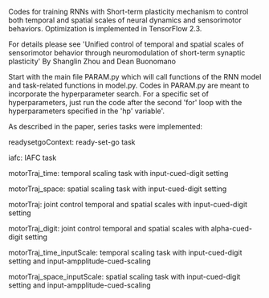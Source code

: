 Codes for training RNNs with Short-term plasticity mechanism to control both temporal and spatial scales of neural dynamics and sensorimotor behaviors.
Optimization is implemented in TensorFlow 2.3.

For details please see 'Unified control of temporal and spatial scales of sensorimotor behavior through neuromodulation of short-term synaptic plasticity' By Shanglin Zhou and Dean Buonomano

Start with the main file PARAM.py which will call functions of the RNN model and task-related functions in model.py.
Codes in PARAM.py are meant to incorporate the hyperparameter search. For a specific set of hyperparameters, just run the code after the second 'for' loop with the hyperparameters specified in the 'hp' variable'.

As described in the paper, series tasks were implemented:

readysetgoContext:  ready-set-go task

iafc:  IAFC task

motorTraj_time:  temporal scaling task with input-cued-digit setting

motorTraj_space:  spatial scaling task with input-cued-digit setting

motorTraj: joint control temporal and spatial scales with input-cued-digit setting

motorTraj_digit: joint control temporal and spatial scales with alpha-cued-digit setting

motorTraj_time_inputScale: temporal scaling task  with input-cued-digit setting and input-ampplitude-cued-scaling

motorTraj_space_inputScale: spatial scaling task with input-cued-digit setting and input-ampplitude-cued-scaling
